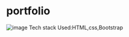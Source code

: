 # portfolio
![image](https://user-images.githubusercontent.com/55938000/185571894-7eda8ab6-be48-432d-a3ae-69d1dc24869c.png)
Tech stack Used:HTML,css,Bootstrap
